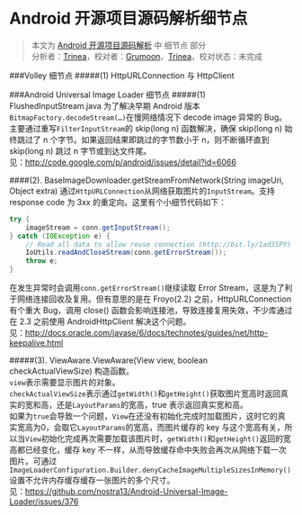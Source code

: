 Android 开源项目源码解析细节点
====================================
> 本文为 [Android 开源项目源码解析](https://github.com/android-cn/android-open-project-analysis) 中 细节点 部分  
> 分析者：[Trinea](https://github.com/trinea)，校对者：[Grumoon](https://github.com/grumoon)、[Trinea](https://github.com/trinea)，校对状态：未完成

###Volley 细节点
#####(1) HttpURLConnection 与 HttpClient

###Android Universal Image Loader 细节点
#####(1) FlushedInputStream.java
为了解决早期 Android 版本`BitmapFactory.decodeStream(…)`在慢网络情况下 decode image 异常的 Bug。  
主要通过重写`FilterInputStream`的 skip(long n) 函数解决，确保 skip(long n) 始终跳过了 n 个字节。如果返回结果即跳过的字节数小于 n，则不断循环直到 skip(long n) 跳过 n 字节或到达文件尾。  
见：http://code.google.com/p/android/issues/detail?id=6066

####(2). BaseImageDownloader.getStreamFromNetwork(String imageUri, Object extra)
通过`HttpURLConnection`从网络获取图片的`InputStream`。支持 response code 为 3xx 的重定向。这里有个小细节代码如下：  
```java
try {
    imageStream = conn.getInputStream();
} catch (IOException e) {
    // Read all data to allow reuse connection (http://bit.ly/1ad35PY)
    IoUtils.readAndCloseStream(conn.getErrorStream());
    throw e;
}
```
在发生异常时会调用`conn.getErrorStream()`继续读取 Error Stream，这是为了利于网络连接回收及复用。但有意思的是在 Froyo(2.2) 之前，HttpURLConnection 有个重大 Bug，调用 close() 函数会影响连接池，导致连接复用失效，不少库通过在 2.3 之前使用 AndroidHttpClient 解决这个问题。  
见：http://docs.oracle.com/javase/6/docs/technotes/guides/net/http-keepalive.html  

#####(3). ViewAware.ViewAware(View view, boolean checkActualViewSize)
构造函数。  
`view`表示需要显示图片的对象。  
`checkActualViewSize`表示通过`getWidth()`和`getHeight()`获取图片宽高时返回真实的宽和高，还是`LayoutParams`的宽高，true 表示返回真实宽和高。  
如果为`true`会导致一个问题，`View`在还没有初始化完成时加载图片，这时它的真实宽高为0，会取它`LayoutParams`的宽高，而图片缓存的 key 与这个宽高有关，所以当`View`初始化完成再次需要加载该图片时，`getWidth()`和`getHeight()`返回的宽高都已经变化，缓存 key 不一样，从而导致缓存命中失败会再次从网络下载一次图片。可通过`ImageLoaderConfiguration.Builder.denyCacheImageMultipleSizesInMemory()`设置不允许内存缓存缓存一张图片的多个尺寸。  
见：https://github.com/nostra13/Android-Universal-Image-Loader/issues/376  